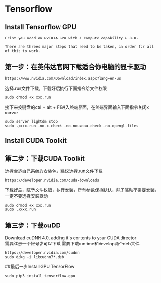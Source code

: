 # Tensorflow

## Install Tensorflow GPU
	
	Frist you need an NVIDIA GPU with a compute capability > 3.0.
	
	There are threes major steps that need to be taken, in order for all of this to work.

## 第一步：在英伟达官网下载适合你电脑的显卡驱动

	https://www.nvidia.com/Download/index.aspx?lang=en-us

选择.run文件下载，下载好后执行下面指令给文件权限

	sudo chmod +x xxx.run

接下来按键盘的ctrl + alt + F1进入终端界面，在终端界面输入下面指令关闭x server
	
	sudo server lightdm stop
	sudo ./xxx.run –no-x-check –no-nouveau-check –no-opengl-files

## Install CUDA Toolkit 
## 第二步：下载CUDA Toolkit

选择合适自己系统的安装包，建议选择.run文件下载

	https://developer.nvidia.com/cuda-downloads

下载好后，赋予文件权限，执行安装，所有参数保持默认，除了驱动不需要安装，一定不要选择安装驱动
	
	sudo chmod +x xxx.run
	sudo ./xxx.run

## 第三步：下载cuDD

Download cuDNN 4.0, adding it's contents to your CUDA director <br>
需要注册一个帐号才可以下载,需要下载runtime和develop两个deb文件

	https://developer.nvidia.com/cudnn
	sudo dpkg -i libcudnn7*.deb

##最后一步Install GPU TensorFlow

	sudo pip3 install tensorflow-gpu



